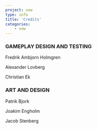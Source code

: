 ```yaml
---
project: vow
type: info
title: 'Credits'
categories: 
    - vow
---
```

### GAMEPLAY DESIGN AND TESTING

Fredrik Ambjorn Holmgren

Alexander Lovberg

Christian Ek


### ART AND DESIGN

Patrik Bjork

Joakim Engholm

Jacob Stenberg
